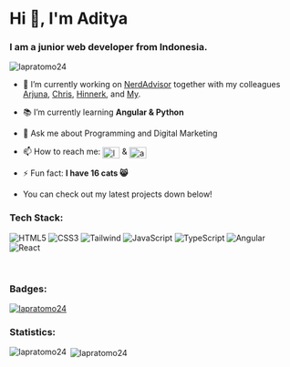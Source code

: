 <h1>Hi 👋, I'm Aditya</h1>
<h3>I am a junior web developer from Indonesia.</h3> <p align="left"> <img src="https://komarev.com/ghpvc/?username=lapratomo24&label=Profile%20views&color=0e75b6&style=flat" alt="lapratomo24" /> </p>

- 🔭 I’m currently working on [NerdAdvisor](https://github.com/hkuennen/nerdadvisor) together with my colleagues [Arjuna](https://github.com/ajsath), [Chris](https://github.com/BirdBoxCode), [Hinnerk](https://github.com/hkuennen), and [My](https://github.com/mytranbui).

- :books: I’m currently learning **Angular & Python**

- 💬 Ask me about Programming and Digital Marketing

- 📫 How to reach me: <a href="https://linkedin.com/in/luthfipratomo" target="blank"><img align="center" src="https://raw.githubusercontent.com/rahuldkjain/github-profile-readme-generator/master/src/images/icons/Social/linked-in-alt.svg" alt="luthfipratomo" height="20" width="30" /></a> & <a href="https://instagram.com/adityaluthfiofcl" target="blank"><img align="center" src="https://raw.githubusercontent.com/rahuldkjain/github-profile-readme-generator/master/src/images/icons/Social/instagram.svg" alt="adityaluthfiofcl" height="20" width="30" /></a>

- ⚡ Fun fact: **I have 16 cats :smile_cat:**

- You can check out my latest projects down below!

<h3 align="left">Tech Stack:</h3>

![HTML5](https://img.shields.io/badge/HTML5-8A2BE2?style=for-the-badge&logo=html5&logoColor=white&labelColor=%23E34F26&color=%23E34F26)
![CSS3](https://img.shields.io/badge/CSS3-8A2BE2?style=for-the-badge&logo=css3&logoColor=white&labelColor=%231572B6&color=%231572B6)
![Tailwind](https://img.shields.io/badge/Tailwind-8A2BE2?style=for-the-badge&logo=tailwindcss&logoColor=white&labelColor=%2306B6D4&color=%2306B6D4)
![JavaScript](https://img.shields.io/badge/JavaScript-8A2BE2?style=for-the-badge&logo=javascript&logoColor=white&labelColor=%23F7DF1E&color=%23F7DF1E)
![TypeScript](https://img.shields.io/badge/TypeScript-8A2BE2?style=for-the-badge&logo=typescript&logoColor=white&labelColor=%233178C6&color=%233178C6)
![Angular](https://img.shields.io/badge/Angular-8A2BE2?style=for-the-badge&logo=angular&logoColor=white&labelColor=%23cc0088&color=%23cc0088)
![React](https://img.shields.io/badge/React-8A2BE2?style=for-the-badge&logo=react&logoColor=white&labelColor=%2361DAFB&color=%2361DAFB)

<br>

<h3 align="left">Badges:</h3>
<p align="left"> <a href="https://github.com/ryo-ma/github-profile-trophy"><img src="https://github-profile-trophy.vercel.app/?username=lapratomo24" alt="lapratomo24" /></a> </p>

<h3 align="left">Statistics:</h3>
<p><img align="left" src="https://github-readme-stats.vercel.app/api/top-langs?username=lapratomo24&show_icons=true&locale=en&layout=compact" alt="lapratomo24" /></p>

<p>&nbsp;<img align="center" src="https://github-readme-stats.vercel.app/api?username=lapratomo24&show_icons=true&locale=en" alt="lapratomo24" /></p>
